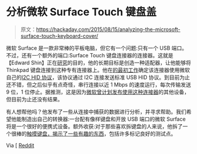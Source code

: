 # 分析微软 Surface Touch 键盘盖

> 原文：<https://hackaday.com/2015/08/15/analyzing-the-microsoft-surface-touch-keyboard-cover/>

微软 Surface 是一款非常棒的平板电脑，但它有一个问题:只有一个 USB 端口。不过，还有一个额外的端口:Surface Touch 键盘连接器的连接器。这就是【Edward Shin】正在[研究](http://edwardsh.in/keyboard%20cover/2015/08/13/applying-logic-to-the-surface-touch-cover/)的目的，他的长期目标是创造一种适配器，让他能够将 Thinkpad 键盘连接到这种专有连接器上。他在[的最初工作](http://edwardsh.in/keyboard%20cover/2015/02/23/probing-a-surface-touch-cover/)确定该连接器使用微软自己的[I2C HID 协议](https://msdn.microsoft.com/en-us/library/windows/hardware/Dn642101.aspx)，该协议通过 I2C 连接发送标准 USB HID 协议。到目前为止还不错，但之后似乎有点奇怪，串行连接以近 1 Mbps 的速度运行，每次传输发送 9 位，1 位停止。据推测，这是因为[微软曾计划发布使用这种连接器](http://www.theverge.com/2013/9/24/4765048/can-microsofts-futuristic-blade-accessories-give-the-surface-the-edge)的其他设备，但目前为止还没有结果。

有人想帮他吗？他发布了一些从连接中捕获的数据进行分析，并寻求帮助。我们希望他能制造出自己的转换器:一台配有像样键盘和开放 USB 端口的微软 Surface 将是一个很好的便携式设备。额外收获:对于那些喜欢拆键盘的人来说，他拆了一个很棒的[触摸键盘，揭示了一些有趣的东西](http://edwardsh.in/cover/2014/10/19/microsoft-touch-cover-mini-teardown/)，包括许多标记良好的测试点。

Via [ [Reddit](https://www.reddit.com/r/Surface/comments/3gv0j6/applying_a_logic_analyzer_to_the_surface_touch/)